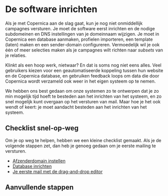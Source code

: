 De software inrichten
=====================

Als je met Copernica aan de slag gaat, kun je nog niet onmiddellijk campagnes
versturen. Je moet de software eerst inrichten en de nodige subdomeinen
en DNS instellingen van je domeinnaam wijzigen. Je moet in Copernica een database 
aanmaken, profielen importeren, een template (laten) maken en een sender-domain 
configureren. Vermoedelijk wil je ook één of meer selecties maken als je campagnes
wilt richten naar *subsets* van je relaties.

Klinkt als een hoop werk, nietwaar? En dat is soms nog niet eens alles. Veel 
gebruikers kiezen voor een geautomatiseerde koppeling tussen hun website en de 
Copernica database, en gebruiken feedback loops om data die door Copernica wordt 
verzameld ook weer in het eigen systeem op te nemen.

We hebben ons best gedaan om onze systemen zo te ontwerpen dat je zo min mogelijk
tijd hoeft te besteden aan het inrichten van het systeem, en zo snel mogelijk
kunt overgaan op het versturen van mail. Maar hoe je het ook wendt of keert: je 
moet aandacht besteden aan het inrichten van het systeem.


Checklist snel-op-weg
---------------------
 
Om je op weg te helpen, hebben we een kleine checklist gemaakt. Als je de volgende
stappen zet, dan heb je genoeg gedaan om je eerste mailing te versturen.

* [Afzenderdomain instellen](quick-sender-domain-guide)
* [Database inrichten](database-inrichten)
* [Je eerste mail met de drag-and-drop editor](eerste-drag-and-drop-mail)


Aanvullende stappen
-------------------


